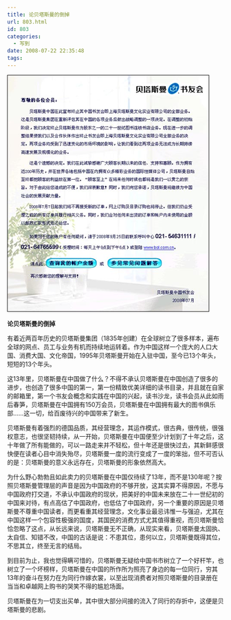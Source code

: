 ```yaml
---
title: 论贝塔斯曼的倒掉
url: 803.html
id: 803
categories:
  - 写到
date: 2008-07-22 22:35:48
tags:
---
```


![](/images/attachments/month_0807/l2008722223251.jpg)  
  

**论贝塔斯曼的倒掉**

  
有着近两百年历史的贝塔斯曼集团（1835年创建）在全球树立了很多样本，遍布全球的网点、员工与业务有机而持续地运转着。作为中国这样一个庞大的人口大国、消费大国、文化帝国，1995年贝塔斯曼开始在入驻中国，至今已13个年头，短短的13个年头。  
  
这13年里，贝塔斯曼在中国做了什么？不得不承认贝塔斯曼在中国创造了很多的进步，也创造了很多中国的第一，第一份精致优美详细的读书目录，并且就在自家的邮箱里，第一个书友会概念和实践在中国的兴起，读书沙龙，读书会员从此如雨后春笋，贝塔斯曼在中国拥有150万会员，贝塔斯曼在中国拥有最大的图书俱乐部……这一切，给百废待兴的中国带来了新生。  
  
贝塔斯曼有着强烈的德国品质，其经营理念，其运作模式，很古典，很传统，很强权意志，也很坚韧持续，从一开始，贝塔斯曼在中国便至少计划到了十年之后，这十年做了所有能做的，可以一路走来并不轻松，但十年还是很快过去，其新鲜感很快便在读者心目中消失殆尽，贝塔斯曼一度的流行变成了一度的笨拙，但不可否认的是：贝塔斯曼的意义永远存在，贝塔斯曼的形象依然高大。  
  
为什么野心勃勃且如此卖力的贝塔斯曼在中国仅待续了13年，而不是130年呢？按照贝塔斯曼管理层的声音是因为中国政府的不够开放，这其实算不得原因，不愿与中国政府打交道，不承认中国政府的现状，把美好的中国未来放在二十一世纪初的中国来对待，有点高估了中国政府，也低估了中国政府，另一个重要的原因是贝塔斯曼不尊重中国读者，而更看重其经营理念，文化事业最忌讳惟一与强迫，尤其在中国这样一个包容性极强的国度，其国民的消费方式尤其值得重视，而贝塔斯曼恰恰忽略了这点，从长远来说，贝塔斯曼无不正确，从现实来看，贝塔斯曼太固执、太自信、知错不改，中国的古话是说：不患其位，患何以立，贝塔斯曼既得其位，不思其立，终至无言的结局。  
  
到目前为止，我也觉得瞒可惜的，贝塔斯曼无疑给中国书市树立了一个好杆竿，也树立了一个坏榜样，贝塔斯曼在中国的所作所为照亮了身边的每一位同行，穷其13年的奋斗在努力在为同行作嫁衣裳，以至出现消费者对照贝塔斯曼的目录册在当当和卓越网上购书的哭笑不得的尴尬场面。  
  
贝塔斯曼在为一切支出买单，其中很大部分间接的流入了同行的存折中，这便是贝塔斯曼的悲剧。